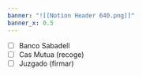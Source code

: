 ```yaml
---
banner: "![[Notion Header 640.png]]"
banner_x: 0.5
---
```

- [ ] Banco Sabadell 
- [ ] Cas Mutua (recoge)
- [ ] Juzgado (firmar)
